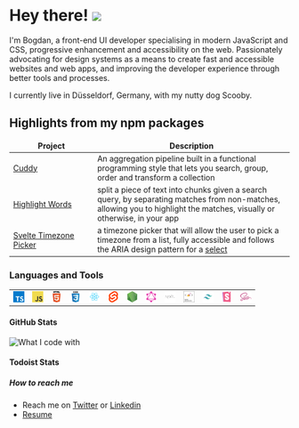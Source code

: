 # Hey there! <img src="https://media.giphy.com/media/hvRJCLFzcasrR4ia7z/giphy.gif" width="25px">

I'm Bogdan, a front-end UI developer specialising in modern JavaScript and CSS, progressive enhancement and accessibility on the web. Passionately advocating for design systems as a means to create fast and accessible websites and web apps, and improving the developer experience through better tools and processes.

I currently live in Düsseldorf, Germany, with my nutty dog Scooby.

## Highlights from my npm packages

<table>
  <thead align="center">
    <tr border: none;>
      <td><b>Project</b></td>
      <td><b>Description</b></td>
    </tr>
  </thead>
  <tbody>
    <tr>
      <td width="30%"><a href="https://npm.im/cuddy">Cuddy</a></td>
      <td>An aggregation pipeline built in a functional programming style that lets you search, group, order and transform a collection</td>
    </tr>
    <tr>
      <td width="30%"><a href="https://npm.im/highlight-words">Highlight Words</a></td>
      <td>split a piece of text into chunks given a search query, by separating matches from non-matches, allowing you to highlight the matches, visually or otherwise, in your app</td>
    </tr>
    <tr>
      <td width="30%"><a href="https://npm.im/svelte-timezone-picker">Svelte Timezone Picker</a></td>
      <td>a timezone picker that will allow the user to pick a timezone from a list, fully accessible and follows the ARIA design pattern for a <a href="https://www.w3.org/TR/wai-aria-practices/examples/listbox/listbox-collapsible.html">select</a></td>
    </tr>
  </tbody>
</table>

### Languages and Tools

<table>
  <tbody>
    <tr border: none;>
      <td><img height="20" src="https://raw.githubusercontent.com/github/explore/master/topics/typescript/typescript.png" alt="typescript logo"></td>
      <td><img height="20" src="https://raw.githubusercontent.com/github/explore/master/topics/javascript/javascript.png" alt="javascript logo"></td>
      <td><img height="20" src="https://raw.githubusercontent.com/github/explore/master/topics/html/html.png" alt="html logo"></td>
      <td><img height="20" src="https://raw.githubusercontent.com/github/explore/master/topics/css/css.png" alt="css logo"></td>
      <td><img height="20" src="https://raw.githubusercontent.com/github/explore/master/topics/react/react.png" alt="react logo"></td>
      <td><img height="20" src="https://raw.githubusercontent.com/github/explore/master/topics/svelte/svelte.png" alt="svelte logo"></td>
      <td><img height="20" src="https://raw.githubusercontent.com/github/explore/master/topics/nodejs/nodejs.png" alt="nodejs logo"></td>
      <td><img height="20" src="https://raw.githubusercontent.com/github/explore/master/topics/graphql/graphql.png" alt="graphql logo"></td>
      <td><img height="20" src="https://raw.githubusercontent.com/github/explore/master/topics/nextjs/nextjs.png" alt="nextjs logo"></td>
      <td><img height="20" src="https://raw.githubusercontent.com/github/explore/master/topics/styled-components/styled-components.png" alt="nextjs logo"></td>
      <td><img height="20" src="https://raw.githubusercontent.com/github/explore/master/topics/tailwind/tailwind.png" alt="tailwind logo"></td>
      <td><img height="20" src="https://raw.githubusercontent.com/github/explore/master/topics/storybook/storybook.png" alt="tailwind logo"></td>
      <td><img height="20" src="https://raw.githubusercontent.com/github/explore/master/topics/sass/sass.png" alt="sass logo"></td>
    </tr>
  </tbody>
</table>

#### GitHub Stats

![What I code with](https://github-readme-stats.vercel.app/api/top-langs/?username=tricinel&layout=compact&hide_title=1&card_width=300)

#### Todoist Stats

<!-- TODO-IST:START -->
<!-- TODO-IST:END -->

##### How to reach me

- Reach me on [Twitter](https://twitter.com/tricinel) or [Linkedin](https://linkedin.com/in/tricinel)
- [Resume]()
